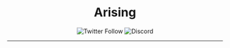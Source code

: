 <span align="center">

# Arising

![Twitter Follow](https://img.shields.io/twitter/follow/playarising?style=social)
![Discord](https://img.shields.io/discord/983345927131656244)

---
